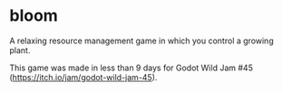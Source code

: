 # bloom
A relaxing resource management game in which you control a growing plant.

This game was made in less than 9 days for Godot Wild Jam #45
(https://itch.io/jam/godot-wild-jam-45).

